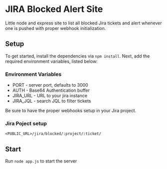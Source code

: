 # JIRA Blocked Alert Site
Little node and express site to list all blocked Jira tickets and alert whenever one is pushed with proper webhook initialization.

## Setup
To get started, install the dependencies via `npm install`. Next, add the required environment variables, listed below:

### Environment Variables
- PORT - server port, defaults to 3000
- AUTH - Base64 Authentication buffer
- JIRA_URL - URL to your jira instance
- JIRA_JQL - search JQL to filter tickets

Be sure to have the proper webhooks setup in your Jira project.

### Jira Poject setup

`<PUBLIC_URL>/jira/blocked/:project/:ticket/`

## Start
Run `node app.js` to start the server